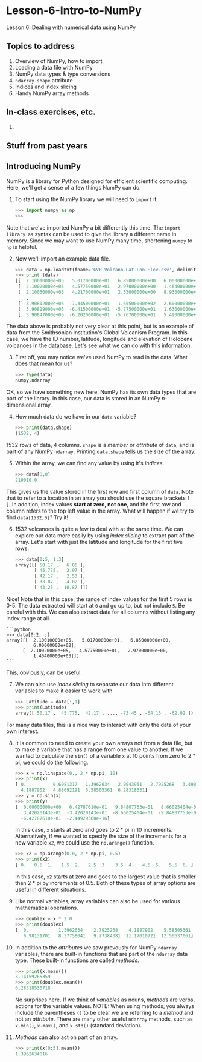 # Lesson-6-Intro-to-NumPy
Lesson 6: Dealing with numerical data using NumPy

## Topics to address
1. Overview of NumPy, how to import
2. Loading a data file with NumPy
3. NumPy data types & type conversions
4. `ndarray.shape` attribute
5. Indices and index slicing
6. Handy NumPy array methods

## In-class exercises, etc.
1. 

## Stuff from past years

## Introducing NumPy
NumPy is a library for Python designed for efficient scientific computing. Here, we'll get a sense of a few things NumPy can do.

1. To start using the NumPy library we will need to `import` it.

    ```python
    >>> import numpy as np
    >>>
    ```
Note that we've imported NumPy a bit differently this time. The `import library as` syntax can be used to give the library a different name in memory. Since we may want to use NumPy many time, shortening `numpy` to `np` is helpful.

2. Now we'll import an example data file.

    ```python
    >>> data = np.loadtxt(fname='GVP-Volcano-Lat-Lon-Elev.csv', delimiter=',')
    >>> print (data)
    [[  2.10010000e+05   5.01700000e+01   6.85000000e+00   6.00000000e+02]
     [  2.10020000e+05   4.57750000e+01   2.97000000e+00   1.46400000e+03]
     [  2.10030000e+05   4.21700000e+01   2.53000000e+00   8.93000000e+02]
     ...,
     [  3.90812000e+05  -7.34500000e+01   1.65500000e+02   2.60000000e+03]
     [  3.90829000e+05  -6.41500000e+01  -5.77500000e+01   1.63000000e+03]
     [  3.90847000e+05  -6.20200000e+01  -5.76700000e+01   5.49000000e+02]]
    ```
The data above is probably not very clear at this point, but is an example of data from the Smithsonian Institution's Global Volcanism Program. In this case, we have the ID number, latitude, longitude and elevation of Holocene volcanoes in the database. Let's see what we can do with this information.

3. First off, you may notice we've used NumPy to read in the data. What does that mean for us?

    ```python
    >>> type(data)
    numpy.ndarray
    ```
OK, so we have something new here. NumPy has its own data types that are part of the library. In this case, our data is stored in an NumPy *n*-dimensional array.

4. How much data do we have in our `data` variable?

    ```python
    >>> print(data.shape)
    (1532, 4)
    ```
1532 rows of data, 4 columns. `shape` is a *member* or *attribute* of `data`, and is part of any NumPy `ndarray`. Printing `data.shape` tells us the size of the array.

5. Within the array, we can find any value by using it's *indices*.

    ```python
    >>> data[0,0]
    210010.0
    ```
This gives us the value stored in the first row and first column of `data`. Note that to refer to a location in an array you should use the square brackets `[ ]`. In addition, index values **start at zero, not one**, and the first row and column refers to the top left value in the array. What will happen if we try to find `data[1532,0]`? Try it!

6. 1532 volcanoes is quite a few to deal with at the same time. We can explore our data more easily by using *index slicing* to extract part of the array. Let's start with just the latitude and longitude for the first five rows.

    ```python
    >>> data[0:5, 1:3]
    array([[ 50.17 ,   6.85 ],
           [ 45.775,   2.97 ],
           [ 42.17 ,   2.53 ],
           [ 38.87 ,  -4.02 ],
           [ 43.25 ,  10.87 ]])
    ```
Nice! Note that in this case, the range of index values for the first 5 rows is 0-5. The data extracted will start at `0` and go up to, but not include `5`. Be careful with this. We can also extract data for all columns without listing any index range at all.

    ```python
    >>> data[0:2, :]
    array([[  2.10010000e+05,   5.01700000e+01,   6.85000000e+00,
              6.00000000e+02],
          [  2.10020000e+05,   4.57750000e+01,   2.97000000e+00,
              1.46400000e+03]])
    ```
This, obviously, can be useful.

7. We can also use *index slicing* to separate our data into different variables to make it easier to work with.

    ```python
    >>> Latitude = data[:,1]
    >>> print(Latitude)
    array([ 50.17 ,  45.775,  42.17 , ..., -73.45 , -64.15 , -62.02 ])
    ```
For many data files, this is a nice way to interact with only the data of your own interest.

8. It is common to need to create your own arrays not from a data file, but to make a variable that has a range from one value to another. If we wanted to calculate the `sin()` of a variable `x` at 10 points from zero to 2 * pi, we could do the following.

    ```python
    >>> x = np.linspace(0., 2 * np.pi, 10)
    >>> print(x)
    [ 0.          0.6981317   1.3962634   2.0943951   2.7925268   3.4906585
      4.1887902   4.88692191  5.58505361  6.28318531]
    >>> y = np.sin(x)
    >>> print(y)
    [  0.00000000e+00   6.42787610e-01   9.84807753e-01   8.66025404e-01
       3.42020143e-01  -3.42020143e-01  -8.66025404e-01  -9.84807753e-01
      -6.42787610e-01  -2.44929360e-16]
    ```
    In this case, `x` starts at zero and goes to 2 * pi in 10 increments. Alternatively, if we wanted to specify the size of the increments for a new variable `x2`, we could use the `np.arange()` function.

    ```python
    >>> x2 = np.arange(0.0, 2 * np.pi, 0.5)
    >>> print(x2)
    [ 0.   0.5  1.   1.5  2.   2.5  3.   3.5  4.   4.5  5.   5.5  6. ]
    ```
    In this case, `x2` starts at zero and goes to the largest value that is smaller than 2 * pi by increments of 0.5. Both of these types of array options are useful in different situations.

9. Like normal variables, array variables can also be used for various mathematical operations.
    ```python
    >>> doublex = x * 2.0
    >>> print(doublex)
    [  0.           1.3962634    2.7925268    4.1887902    5.58505361
       6.98131701   8.37758041   9.77384381  11.17010721  12.56637061]
    ```

10. In addition to the *attributes* we saw prevously for NumPy `ndarray` variables, there are built-in functions that are part of the `ndarray` data type. These built-in functions are called *methods*.

    ```python
    >>> print(x.mean())
    3.14159265359
    >>> print(doublex.mean())
    6.28318530718
    ```
    No surprises here. If we think of *variables* as nouns, *methods* are verbs, actions for the variable values. NOTE: When using methods, you always include the parentheses `()` to be clear we are referring to a *method* and not an *attribute*. There are many other useful `ndarray` methods, such as `x.min()`, `x.max()`, and `x.std()` (standard deviation).

11. *Methods* can also act on part of an array.

    ```python
    >>> print(x[0:5].mean())
    1.3962634016
    ```
